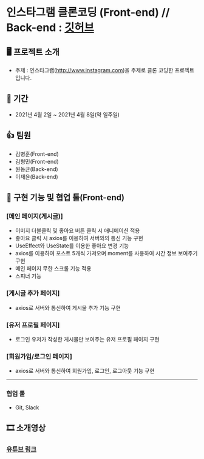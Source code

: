 # 인스타그램 클론코딩 (Front-end) // Back-end : [깃허브][googlelink]
[googlelink]: https://github.com/WonDongGyun/instagram_clonCording/

## 🖥 프로젝트 소개
* 주제 : 인스타그램(http://www.instagram.com)을 주제로 클론 코딩한 프로젝트입니다.

## 📆 기간
* 2021년 4월 2일 ~ 2021년 4월 8일(약 일주일)

## 👍 팀원
* 김병훈(Front-end)
* 김형민(Front-end)
* 원동균(Back-end)
* 이재윤(Back-end)

## 🔧 구현 기능 및 협업 툴(Front-end)
### [메인 페이지(게시글)]
* 이미지 더블클릭 및 좋아요 버튼 클릭 시 애니메이션 적용
* 좋아요 클릭 시 axios를 이용하여 서버와의 통신 기능 구현
* UseEffect와 UseState를 이용한 좋아요 변경 기능
* axios를 이용하여 포스트 5개씩 가져오며 moment를 사용하여 시간 정보 보여주기 구현
* 메인 페이지 무한 스크롤 기능 적용
* 스피너 기능

### [게시글 추가 페이지]
* axios로 서버와 통신하여 게시물 추가 기능 구현

### [유저 프로필 페이지]
* 로그인 유저가 작성한 게시물만 보여주는 유저 프로필 페이지 구현

### [회원가입/로그인 페이지]
* axios로 서버와 통신하여 회원가입, 로그인, 로그아웃 기능 구현

 -----------------------------------
### 협업 툴
* Git, Slack


## 🎞 소개영상
### [유튜브 링크][youtube]
[youtube]: https://youtu.be/OJqWtzs6EeM

